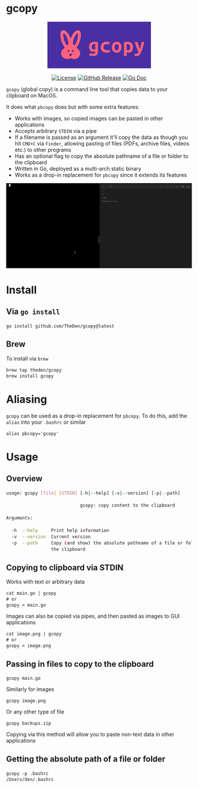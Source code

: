 # gcopy

<p align="center">
  <img alt="copy Logo" src="https://raw.githubusercontent.com/TheDen/gcopy/main/.github/logo.png" />
</p>

<div align="center">

[![License](https://img.shields.io/github/license/TheDen/gcopy?style=flat-square)](/LICENCE)
[![GitHub Release](https://img.shields.io/github/v/release/TheDen/gcopy?style=flat-square)](https://github.com/TheDen/gcopy/releases/latest)
[![Go Doc](https://img.shields.io/badge/godoc-reference-blue.svg?style=flat-square)](https://pkg.go.dev/github.com/TheDen/gcopy)

</div>

`gcopy` (global copy) is a command line tool that copies data to your clipboard on MacOS.

It does what `pbcopy` does but with some extra features:

- Works with images, so copied images can be pasted in other applications
- Accepts arbitrary `STDIN` via a pipe
- If a filename is passed as an argument it'll copy the data as though you hit `CMD+C` via `Finder`, allowing pasting of files (PDFs, archive files, videos etc.) to other programs
- Has an optional flag to copy the absolute pathname of a file or folder to the clipboard
- Written in Go, deployed as a multi-arch static binary
- Works as a drop-in replacement for `pbcopy` since it extends its features

![gcopy](./gcopy-usage-example.gif)

# Install

## Via `go install`

```shell
go install github.com/TheDen/gcopy@latest
```

## Brew

To install via `brew`

```shell
brew tap theden/gcopy
brew install gcopy
```

# Aliasing

`gcopy` can be used as a drop-in replacement for `pbcopy`. To do this, add the `alias` into your `.bashrc` or similar

```shell
alias pbcopy='gcopy'
```

# Usage

## Overview

```bash
usage: gcopy [file] [STDIN] [-h|--help] [-v|--version] [-p|--path]

                            gcopy: copy content to the clipboard

Arguments:

  -h  --help     Print help information
  -v  --version  Current version
  -p  --path     Copy (and show) the absolute pathname of a file or folder to
                 the clipboard
```

## Copying to clipboard via STDIN

Works with text or arbitrary data

```shell
cat main.go | gcopy
# or
gcopy < main.go
```

Images can also be copied via pipes, and then pasted as images to GUI applications

```shell
cat image.png | gcopy
# or
gcopy < image.png
```

## Passing in files to copy to the clipboard

```shell
gcopy main.go
```

Similarly for images

```shell
gcopy image.png
```

Or any other type of file

```shell
gcopy backups.zip
```

Copying via this method will allow you to paste non-text data in other applications

## Getting the absolute path of a file or folder

```shell
gcopy -p .bashrc
/Users/den/.bashrc
```

